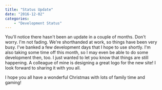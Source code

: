 ```yaml
---
title: "Status Update"
date: "2016-12-02"
categories:
    - "Development Status"
---
```


You'll notice there hasn't been an update in a couple of months. Don't worry. I'm not fading. We're shorthanded at work, so things have been very busy. I've banked a few development days that I hope to use shortly. I'm also taking some time off this month, so I may even be able to do some development then, too. I just wanted to let you know that things are still happening. A colleague of mine is designing a great logo for the new site! I look forward to sharing it with you all.

I hope you all have a wonderful Christmas with lots of family time and gaming!
